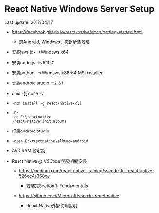 # React Native Windows Server Setup
Last update: 2017/04/17

- https://facebook.github.io/react-native/docs/getting-started.html
  - 選Android, Windows，按照步驟安裝
  
- 安裝java jdk  →Windows x64
- 安裝node.js   →v6.10.2
- 安裝python    →Windows x86-64 MSI installer
- 安裝android studio →2.3.1
- cmd -打node -v
-     -npm install -g react-native-cli
-     -E:
      -cd E:\reactnative
      -react-native init albums
- 打開android studio      
-     -open E:\reactnative\albums\android

- AVD RAM 設定為

- React Native @ VSCode 開發相關安裝
  - https://medium.com/react-native-training/vscode-for-react-native-526ec4a368ce
    - 安裝完Section 1: Fundamentals

  - https://github.com/Microsoft/vscode-react-native
    - React Native外掛使用說明
